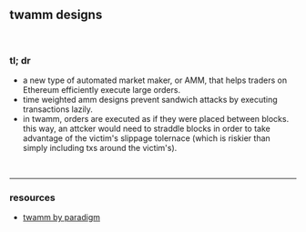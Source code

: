 ## twamm designs

<br>

### tl; dr

* a new type of automated market maker, or AMM, that helps traders on Ethereum efficiently execute large orders.
* time weighted amm designs prevent sandwich attacks by executing transactions lazily.
* in twamm, orders are executed as if they were placed between blocks. this way, an attcker would need to straddle blocks in order to take advantage of the victim's slippage tolernace (which is riskier than simply including txs around the victim's).



<br>

---

### resources

* [twamm by paradigm](https://www.paradigm.xyz/2021/07/twamm)
